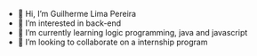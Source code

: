 - 👋 Hi, I’m Guilherme Lima Pereira
- 👀 I’m interested in back-end
- 🌱 I’m currently learning logic programming, java and javascript
- 💞️ I’m looking to collaborate on a internship program
